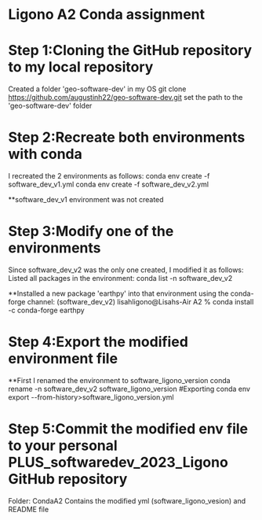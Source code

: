 # Ligono A2 Conda assignment
# Step 1:Cloning the GitHub repository to my local repository
Created a folder 'geo-software-dev' in my OS
git clone https://github.com/augustinh22/geo-software-dev.git
set the path to the 'geo-software-dev' folder

# Step 2:Recreate both environments with conda
I recreated the 2 environments as follows:
conda env create -f software_dev_v1.yml
conda env create -f software_dev_v2.yml

**software_dev_v1 environment was not created

# Step 3:Modify one of the environments
Since software_dev_v2 was the only one created, I modified it as follows: 
Listed all packages in the environment: conda list -n software_dev_v2

**Installed a new package 'earthpy' into that environment using the conda-forge channel:
(software_dev_v2) lisahligono@Lisahs-Air A2 % conda install -c conda-forge earthpy

# Step 4:Export the modified environment file
**First I renamed the environment to software_ligono_version
conda rename -n software_dev_v2 software_ligono_version
#Exporting
conda env export --from-history>software_ligono_version.yml

# Step 5:Commit the modified env file to your personal PLUS_softwaredev_2023_Ligono  GitHub repository 
Folder: CondaA2
Contains the modified yml (software_ligono_vesion) and README file
